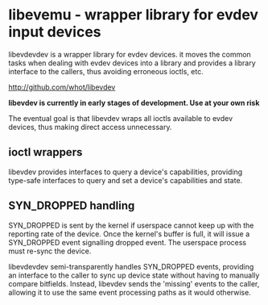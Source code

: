 libevemu - wrapper library for evdev input devices
==================================================

libevdevdev is a wrapper library for evdev devices. it moves the common
tasks when dealing with evdev devices into a library and provides a library
interface to the callers, thus avoiding erroneous ioctls, etc.

http://github.com/whot/libevdev

**libevdev is currently in early stages of development. Use at your own risk**

The eventual goal is that libevdev wraps all ioctls available to evdev
devices, thus making direct access unnecessary.

ioctl wrappers
--------------
libevdev provides interfaces to query a device's capabilities, providing
type-safe interfaces to query and set a device's capabilities and state.

SYN_DROPPED handling
--------------------
SYN_DROPPED is sent by the kernel if userspace cannot keep up with the
reporting rate of the device. Once the kernel's buffer is full, it will
issue a SYN_DROPPED event signalling dropped event. The userspace process
must re-sync the device.

libevdevdev semi-transparently handles SYN_DROPPED events, providing an
interface to the caller to sync up device state without having to manually
compare bitfields. Instead, libevdev sends the 'missing' events to the
caller, allowing it to use the same event processing paths as it would
otherwise.

